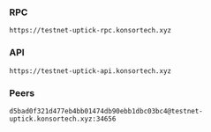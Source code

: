 ### RPC
```
https://testnet-uptick-rpc.konsortech.xyz
```

### API
```
https://testnet-uptick-api.konsortech.xyz
```

### Peers
```
d5bad0f321d477eb4bb01474db90ebb1dbc03bc4@testnet-uptick.konsortech.xyz:34656
```
